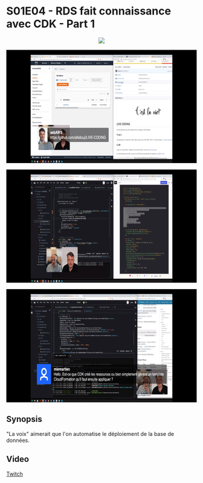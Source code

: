 
# S01E04 - RDS fait connaissance avec CDK - Part 1

<p align="center"><img witdh="300" height="300" src="https://raw.githubusercontent.com/alfallouji/LIVE-CODING/master/episodes/assets/s01e04-a.png" /></p>

<p align="center"><img witdh="300" height="300" src="https://raw.githubusercontent.com/alfallouji/LIVE-CODING/master/episodes/assets/s01e04-b.png" /></p>

<p align="center"><img witdh="300" height="300" src="https://raw.githubusercontent.com/alfallouji/LIVE-CODING/master/episodes/assets/s01e04-c.png" /></p>

<p align="center"><img witdh="300" height="300" src="https://raw.githubusercontent.com/alfallouji/LIVE-CODING/master/episodes/assets/s01e04-d.png" /></p>

## Synopsis
"La voix" aimerait que l'on automatise le déploiement de la base de données.

## Video
 
 [Twitch](https://www.twitch.tv/videos/647898443)
